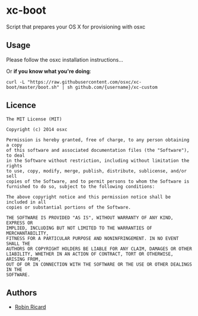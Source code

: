 xc-boot
=======

Script that prepares your OS X for provisioning with osxc

Usage
-----

Please follow the osxc installation instructions...

Or **if you know what you're doing**:

```shell
curl -L "https://raw.githubusercontent.com/osxc/xc-boot/master/boot.sh" | sh github.com/{username}/xc-custom
```

Licence
-------

```
The MIT License (MIT)

Copyright (c) 2014 osxc

Permission is hereby granted, free of charge, to any person obtaining a copy
of this software and associated documentation files (the "Software"), to deal
in the Software without restriction, including without limitation the rights
to use, copy, modify, merge, publish, distribute, sublicense, and/or sell
copies of the Software, and to permit persons to whom the Software is
furnished to do so, subject to the following conditions:

The above copyright notice and this permission notice shall be included in all
copies or substantial portions of the Software.

THE SOFTWARE IS PROVIDED "AS IS", WITHOUT WARRANTY OF ANY KIND, EXPRESS OR
IMPLIED, INCLUDING BUT NOT LIMITED TO THE WARRANTIES OF MERCHANTABILITY,
FITNESS FOR A PARTICULAR PURPOSE AND NONINFRINGEMENT. IN NO EVENT SHALL THE
AUTHORS OR COPYRIGHT HOLDERS BE LIABLE FOR ANY CLAIM, DAMAGES OR OTHER
LIABILITY, WHETHER IN AN ACTION OF CONTRACT, TORT OR OTHERWISE, ARISING FROM,
OUT OF OR IN CONNECTION WITH THE SOFTWARE OR THE USE OR OTHER DEALINGS IN THE
SOFTWARE.
```

Authors
-------

* [Robin Ricard](https://github.com/rricard)

